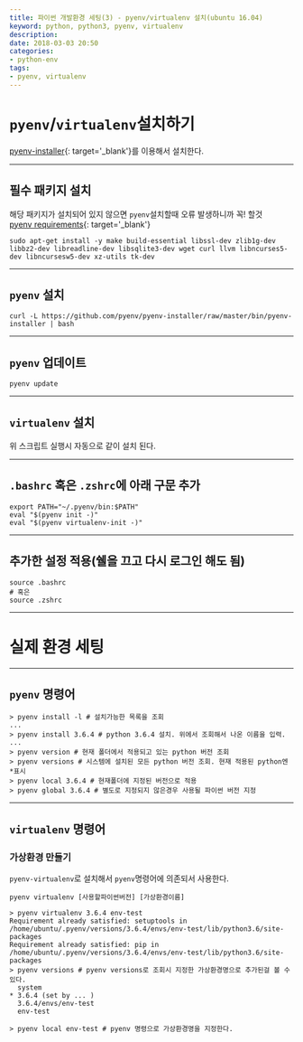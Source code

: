 ```yaml
---
title: 파이썬 개발환경 세팅(3) - pyenv/virtualenv 설치(ubuntu 16.04)
keyword: python, python3, pyenv, virtualenv
description: 
date: 2018-03-03 20:50
categories:
- python-env
tags:
- pyenv, virtualenv
---
```

# `pyenv`/`virtualenv`설치하기
[pyenv-installer](https://github.com/pyenv/pyenv-installer 'pyenv-installer 홈페이지로 이동'){: target='_blank'}를 이용해서 설치한다.

---

## 필수 패키지 설치
해당 패키지가 설치되어 있지 않으면 `pyenv`설치할때 오류 발생하니까 꼭! 할것  
[pyenv requirements](https://github.com/pyenv/pyenv/wiki/Common-build-problems 'pyenv equirements 페이지 보기'){: target='_blank'}

```shell
sudo apt-get install -y make build-essential libssl-dev zlib1g-dev libbz2-dev libreadline-dev libsqlite3-dev wget curl llvm libncurses5-dev libncursesw5-dev xz-utils tk-dev
```

---

## `pyenv` 설치
```shell
curl -L https://github.com/pyenv/pyenv-installer/raw/master/bin/pyenv-installer | bash
```

---

## `pyenv` 업데이트
```shell
pyenv update
```

---

## `virtualenv` 설치
위 스크립트 실행시 자동으로 같이 설치 된다.

---

## `.bashrc` 혹은 `.zshrc`에 아래 구문 추가
```shell
export PATH="~/.pyenv/bin:$PATH"
eval "$(pyenv init -)"
eval "$(pyenv virtualenv-init -)"
```

---

## 추가한 설정 적용(쉘을 끄고 다시 로그인 해도 됨)
```shell
source .bashrc
# 혹은
source .zshrc
```

---

# 실제 환경 세팅

---

## `pyenv` 명령어
```shell
> pyenv install -l # 설치가능한 목록을 조회
...
> pyenv install 3.6.4 # python 3.6.4 설치. 위에서 조회해서 나온 이름을 입력.
...
> pyenv version # 현재 폴더에서 적용되고 있는 python 버전 조회
> pyenv versions # 시스템에 설치된 모든 python 버전 조회. 현재 적용된 python엔 *표시
> pyenv local 3.6.4 # 현재폴더에 지정된 버전으로 적용
> pyenv global 3.6.4 # 별도로 지정되지 않은경우 사용될 파이썬 버전 지정
```

---

## `virtualenv` 명령어

### 가상환경 만들기
`pyenv-virtualenv`로 설치해서 `pyenv`명령어에 의존되서 사용한다.

```shell
pyenv virtualenv [사용할파이썬버전] [가상환경이름]
```
```shell
> pyenv virtualenv 3.6.4 env-test
Requirement already satisfied: setuptools in /home/ubuntu/.pyenv/versions/3.6.4/envs/env-test/lib/python3.6/site-packages
Requirement already satisfied: pip in /home/ubuntu/.pyenv/versions/3.6.4/envs/env-test/lib/python3.6/site-packages
> pyenv versions # pyenv versions로 조회시 지정한 가상환경명으로 추가된걸 볼 수 있다.
  system
* 3.6.4 (set by ... )
  3.6.4/envs/env-test
  env-test
```
```shell
> pyenv local env-test # pyenv 명령으로 가상환경명을 지정한다.
```